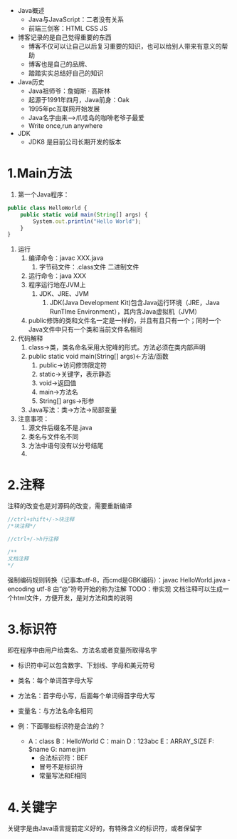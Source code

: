 - Java概述
	- Java与JavaScript：二者没有关系
	- 前端三剑客：HTML CSS JS
- 博客记录的是自己觉得重要的东西
	- 博客不仅可以让自己以后复习重要的知识，也可以给别人带来有意义的帮助
	- 博客也是自己的品牌、
	- 踏踏实实总结好自己的知识
- Java历史
	- Java祖师爷：詹姆斯 · 高斯林
	- 起源于1991年四月，Java前身：Oak
	- 1995年pc互联网开始发展
	- Java名字由来—>爪哇岛的咖啡老爷子最爱
	- Write once,run anywhere
- JDK 
	- JDK8 是目前公司长期开发的版本


# 1.Main方法
1. 第一个Java程序：
```js
public class HelloWorld {
	public static void main(String[] args) {
		System.out.println("Hello World");
	}
}
```
1. 运行
	1. 编译命令：javac XXX.java
		1. 字节码文件：.class文件 二进制文件
	2. 运行命令：java XXX
	3. 程序运行地在JVM上
		1. JDK、JRE、JVM
			1. JDK(Java Development Kit)包含Java运行环境（JRE，Java RunTIme Environment），其内含Java虚拟机（JVM）
	4. public修饰的类和文件名一定是一样的，并且有且只有一个；同时一个Java文件中只有一个类和当前文件名相同
2. 代码解释
	1. class->类，类名命名采用大驼峰的形式。方法必须在类内部声明
	2. public static void main(String[] args)<-方法/函数
		1. public->访问修饰限定符
		2. static->关键字，表示静态
		3. void->返回值
		4. main->方法名
		5. String[] args->形参
	3. Java写法：类->方法->局部变量
3. 注意事项：
	1. 源文件后缀名不是.java
	2. 类名与文件名不同
	3. 方法中语句没有以分号结尾
	4. 

# 2.注释
注释的改变也是对源码的改变，需要重新编译
```js
//ctrl+shift+/->块注释
/*块注释*/

//ctrl+/->h行注释

/**
文档注释
*/
```
强制编码规则转换（记事本utf-8，而cmd是GBK编码）：javac HelloWorld.java -encoding utf-8
由“@”符号开始的称为注解
TODO：带实现
文档注释可以生成一个html文件，方便开发，是对方法和类的说明

# 3.标识符
即在程序中由用户给类名、方法名或者变量所取得名字
- 标识符中可以包含数字、下划线、字母和美元符号
- 类名：每个单词首字母大写
- 方法名：首字母小写，后面每个单词得首字母大写
- 变量名：与方法名命名相同

- 例：下面哪些标识符是合法的？
	- A：class B：HelloWorld C：main D：123abc E：ARRAY_SIZE F: $name G: name:jim
		- 合法标识符：BEF
		- 冒号不是标识符
		- 常量写法和E相同

# 4.关键字
关键字是由Java语言提前定义好的，有特殊含义的标识符，或者保留字